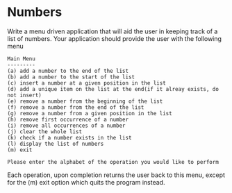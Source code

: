 # Numbers

Write a menu driven application that will aid the user in keeping track
of a list of numbers. Your application should provide the user with the following
menu

```
Main Menu
---------
(a) add a number to the end of the list
(b) add a number to the start of the list
(c) insert a number at a given position in the list
(d) add a unique item on the list at the end(if it alreay exists, do not insert)
(e) remove a number from the beginning of the list
(f) remove a number from the end of the list
(g) remove a number from a given position in the list
(h) remove first occurrence of a number
(i) remove all occurrences of a number
(j) clear the whole list
(k) check if a number exists in the list
(l) display the list of numbers
(m) exit

Please enter the alphabet of the operation you would like to perform
```

Each operation, upon completion returns the user back to this menu, except
for the (m) exit option which quits the program instead.
